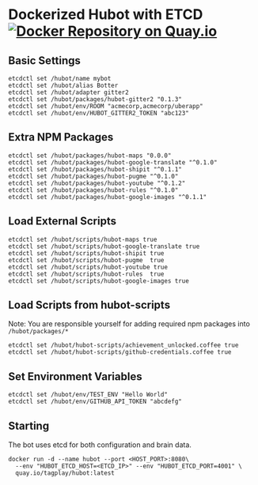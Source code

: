 # Dockerized Hubot with ETCD [![Docker Repository on Quay.io](https://quay.io/repository/tagplay/hubot/status "Docker Repository on Quay.io")](https://quay.io/repository/tagplay/hubot)


## Basic Settings

    etcdctl set /hubot/name mybot
    etcdctl set /hubot/alias Botter
    etcdctl set /hubot/adapter gitter2
    etcdctl set /hubot/packages/hubot-gitter2 "0.1.3"
    etcdctl set /hubot/env/ROOM "acmecorp,acmecorp/uberapp"
    etcdctl set /hubot/env/HUBOT_GITTER2_TOKEN "abc123"

## Extra NPM Packages

    etcdctl set /hubot/packages/hubot-maps "0.0.0"
    etcdctl set /hubot/packages/hubot-google-translate "^0.1.0"
    etcdctl set /hubot/packages/hubot-shipit "^0.1.1"
    etcdctl set /hubot/packages/hubot-pugme "^0.1.0"
    etcdctl set /hubot/packages/hubot-youtube "^0.1.2"
    etcdctl set /hubot/packages/hubot-rules "^0.1.0"
    etcdctl set /hubot/packages/hubot-google-images "^0.1.1"

## Load External Scripts

    etcdctl set /hubot/scripts/hubot-maps true
    etcdctl set /hubot/scripts/hubot-google-translate true
    etcdctl set /hubot/scripts/hubot-shipit true
    etcdctl set /hubot/scripts/hubot-pugme  true
    etcdctl set /hubot/scripts/hubot-youtube true
    etcdctl set /hubot/scripts/hubot-rules  true
    etcdctl set /hubot/scripts/hubot-google-images true

## Load Scripts from hubot-scripts

Note: You are responsible yourself for adding required npm packages into `/hubot/packages/*`

    etcdctl set /hubot/hubot-scripts/achievement_unlocked.coffee true
    etcdctl set /hubot/hubot-scripts/github-credentials.coffee true

## Set Environment Variables

    etcdctl set /hubot/env/TEST_ENV "Hello World"
    etcdctl set /hubot/env/GITHUB_API_TOKEN "abcdefg"


## Starting

The bot uses etcd for both configuration and brain data.

    docker run -d --name hubot --port <HOST_PORT>:8080\
      --env "HUBOT_ETCD_HOST=<ETCD_IP>" --env "HUBOT_ETCD_PORT=4001" \
      quay.io/tagplay/hubot:latest
